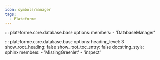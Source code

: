 ```yaml
---
icon: symbols/manager
tags:
  - Plateforme
---
```


::: plateforme.core.database.base
    options:
      members:
        - 'DatabaseManager'

::: plateforme.core.database.base
    options:
      heading_level: 3
      show_root_heading: false
      show_root_toc_entry: false
      docstring_style: sphinx
      members:
        - 'MissingGreenlet'
        - 'inspect'
